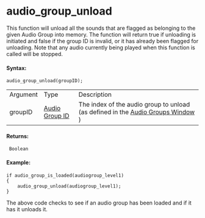 # audio_group_unload

This function will unload all the sounds that are flagged as belonging
to the given Audio Group into memory. The function will return true if
unloading is initiated and false if the group ID is invalid, or it has
already been flagged for unloading. Note that any audio currently being
played when this function is called will be stopped.

#### Syntax:

``` gml
audio_group_unload(groupID);
```

|          |                                                                                                                             |                                                                                                                             |
|----------|-----------------------------------------------------------------------------------------------------------------------------|-----------------------------------------------------------------------------------------------------------------------------|
| Argument | Type                                                                                                                        | Description                                                                                                                 |
| groupID  |  [Audio Group ID](../../../../../../GameMaker_Language/GML_Reference/Asset_Management/Audio/Audio_Groups/Audio_Groups)  | The index of the audio group to unload (as defined in the [Audio Groups Window](../../../../../Settings/Audio_Groups) ) |

#### Returns:

``` gml
 Boolean
```

#### Example:

``` gml
if audio_group_is_loaded(audiogroup_level1)
{
    audio_group_unload(audiogroup_level1);
}
```

The above code checks to see if an audio group has been loaded and if it
has it unloads it.
